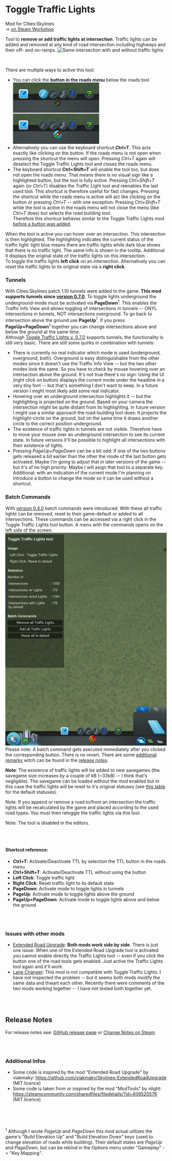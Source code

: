 Toggle Traffic Lights
=====================
Mod for Cities:Skylines  
-> [on Steam Workshop](http://steamcommunity.com/sharedfiles/filedetails/?id=411833858)  


Tool to **remove or add traffic lights at intersection**. Traffic lights can be added and removed at any kind of road intersection including highways and their off- and on-ramps.
![Same intersection with and without traffic lights](./docs/files/img/TrafficLightsVsNoTrafficLights.png)  

&nbsp;  

There are multiple ways to active this tool:
* You can click the **button in the roads menu** below the roads tool  
![Deactivated button in the roads menu](./docs/files/img/Button_Deactivated.png)![Activated button in the roads menu](./docs/files/img/Button_Activated.png)
* Alternatively you can use the keyboard shortcut **Ctrl+T**. This acts exactly like clicking on the button. If the roads menu is not open when pressing the shortcut the menu will open. Pressing *Ctrl+T* again will deselect the Toggle Traffic Lights tool and closes the roads menu.
* The keyboard shortcut **Ctrl+Shift+T** will enable the tool too, but does not open the roads menu. That means there is no visual sign like a highlighted button, but the tool is fully active. Pressing *Ctrl+Shift+T* again (or *Ctrl+T*) disables the Traffic Light tool and reenables the last used tool. This shortcut is therefore useful for fast changes. Pressing the shortcut while the roads menu is active will act like clicking on the button or pressing  *Ctrl+T* -- with one exception: Pressing *Ctrl+Shift+T* while the tool is active in the roads menu will not close the menu (like *Ctrl+T* does) but selects the road building tool.  
Therefore this shortcut behaves similar to the Toggle Traffic Lights mod [before a button was added](https://github.com/Craxy/ToggleTrafficLights/releases/tag/0.2.0).

When the tool is active you can hover over an intersection. This intersection is then highlighted. The highlighting indicates the current status of the traffic light: light blue means there are traffic lights while dark blue shows that there is no traffic light. The same info is shown in the tooltip. Additional it displays the original state of the traffic lights on this intersection.  
To toggle the traffic lights **left click** on an intersection. Alternatively you can reset the traffic lights to its original state via a **right click**.  

### Tunnels
With Cities:Skylines patch 1.10 tunnels were added to the game. **This mod supports tunnels since [version 0.7.0](https://github.com/Craxy/ToggleTrafficLights/releases/tag/0.7.0)**. To toggle lights underground the underground-mode must be activated via **PageDown**<sup>1</sup>. This enables the Traffic Info View and allows toggling of intersections in tunnels -- ONYL intersections in tunnels, NOT intersections overground. To go back to intersection above the ground use **PageUp**<sup>1</sup>. If you press **PageUp+PageDown**<sup>1</sup> together you can change intersections above and below the ground at the same time.  
Although [Toggle Traffic Lights v. 0.7.0](https://github.com/Craxy/ToggleTrafficLights/releases/tag/0.7.0) supports tunnels, the functionality is still very basic. There are still some quirks in combination with tunnels:
* There is currently no real indicator which mode is used (underground, overground, both). Overground is easy distinguishable from the other modes since it doesn't use the Traffic Info View -- but the two other modes look the same. So you have to check by mouse hovering over an intersection above the ground. It's not true there's no sign: Using the UI (right click on button) displays the current mode under the headline in a very tiny font -- but that's something I don't want to keep. In a future version I might most likely add some real indicator.
* Hovering over an underground intersection highlights it -- but the highlighting is projected on the ground. Based on your camera the intersection might be quite distant from its highlighting. In future version I might use a similar approach the road-building tool does: It projects the highlight-circle on the ground, but on the same time it draws another circle to the correct position underground.
* The existence of traffic lights in tunnels are not visible. Therefore have to move your mouse over an underground intersection to see its current state. In future versions it'll be possible to highlight all intersections with their existence of lights.
* Pressing *PageUp+PageDown* can be a bit odd: If one of the two buttons gets released a bit earlier than the other the mode of the last button gets activated. Maybe I'm going to adjust that in later versions of the game -- but it's of no high priority. Maybe I will asign that tool to a separate key. Additional: with an indication of the current mode I'm planning on introduce a button to change the mode so it can be used without a shortcut.


### Batch Commands
With [version 0.4.0](https://github.com/Craxy/ToggleTrafficLights/releases/tag/0.4.0) batch commands were introduced. With these all traffic lights can be removed, reset to their game-default or added to all intersections. These commands can be accessed via a right click in the Toggle Traffic Lights tool button. A menu with the commands opens on the left side of the screen.  
![Same intersection with and without traffic lights](./docs/files/img/BatchCommandsMenu_v0-4-0.png)  
Please note: A batch command gets executed immediately after you clicked the corresponding button. There is no revert. There are some [additional remarks](https://github.com/Craxy/ToggleTrafficLights/releases/tag/0.4.0) witch can be found in the [release notes](https://github.com/Craxy/ToggleTrafficLights/releases/tag/0.4.0).  



**Note**: The existence of traffic lights will be added to new savegames (the savegame size increases by a couple of kB (~33kB) -- I think that's negligible). The savegame can be loaded without the mod enabled but in this case the traffic lights will be reset to it's original statuses (see [this table](https://www.reddit.com/r/CitiesSkylines/comments/2zp61z/i_made_a_table_chart_of_which_intersections/) for the default statuses).  

Note: If you append or remove a road to/from an intersection the traffic lights will be recalculated by the game and placed according to the used road types. You must then retoggle the traffic lights via this tool.  

Note: The tool is disabled in the editors.

&nbsp;  
&nbsp;  
#### Shortcut reference:
* **Ctrl+T**: Activate/Deactivate TTL by selection the TTL button in the roads menu
* **Ctrl+Shift+T**: Activate/Deactivate TTL without using the button
* **Left Click**: Toggle traffic light
* **Right Click**: Reset traffic light to its default state
* **PageDown**: Activate mode to toggle lights in tunnels
* **PageUp**: Activate mode to toggle lights above the ground
* **PageUp+PageDown**: Activate mode to toggle lights above and below the ground

&nbsp;  
&nbsp;  
### Issues with other mods
* [Extended Road Upgrade](https://steamcommunity.com/sharedfiles/filedetails/?id=408209297): **Both mods work side by side**. There is just one issue: When one of the Extended Road Upgrade tool is activated you cannot enable directly the Traffic Lights tool -- even if you click the button one of the road tools gets enabled. Just active the Traffic Lights tool again and it'll work.
* [Lane Changer](https://steamcommunity.com/sharedfiles/filedetails/?id=412101021): This mod is not compatible with Toggle Traffic Lights. I have not inspected the problem -- but it seems both mods modify the same data and thwart each other. Recently there were comments of the two mods working together -- I have not tested both together yet.

&nbsp;  
&nbsp;

## Release Notes
For release notes see: [GitHub release page](https://github.com/Craxy/ToggleTrafficLights/releases) or [Change Notes on Steam](https://steamcommunity.com/sharedfiles/filedetails/changelog/411833858)

&nbsp;  
&nbsp;

### Additional Infos
* Some code is inspired by the mod "Extended Road Upgrade" by viakmaky: https://github.com/viakmaky/Skylines-ExtendedRoadUpgrade (MIT licence)
* Some code is taken from or inspired by the mod "ModTools" by nlight: https://steamcommunity.com/sharedfiles/filedetails/?id=409520576 (MIT licence)


&nbsp;  
&nbsp;
&nbsp;  
&nbsp;

<sup>1</sup> Although I wrote *PageUp* and *PageDown* this mod actual utilizes the game's "Build Elevation Up" and "Build Elevation Down" keys (used to change elevation of roads while building). Their default states are *PageUp* and *PageDown*, but can be rebind in the Options menu under "Gameplay" -> "Key Mapping".
